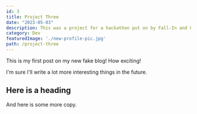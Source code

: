 ```yaml
---
id: 3
title: Project Three
date: "2023-05-03"
description: This was a project for a hackathon put on by Fall-In and Operation Code.
category: Dev
featuredImage: './new-profile-pic.jpg'
path: /project-three
---
```


This is my first post on my new fake blog! How exciting!

I'm sure I'll write a lot more interesting things in the future.

## Here is a heading

And here is some more copy.